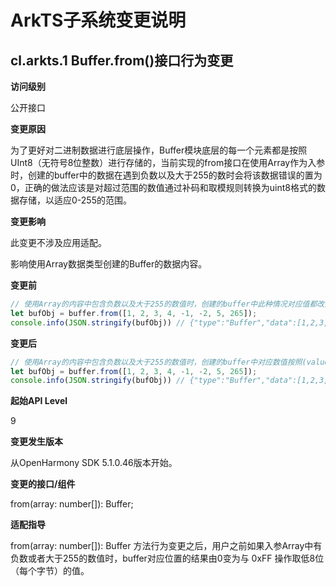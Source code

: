 # ArkTS子系统变更说明

## cl.arkts.1 Buffer.from()接口行为变更

**访问级别**

公开接口

**变更原因**

为了更好对二进制数据进行底层操作，Buffer模块底层的每一个元素都是按照 UInt8（无符号8位整数）进行存储的，当前实现的from接口在使用Array作为入参时，创建的buffer中的数据在遇到负数以及大于255的数时会将该数据错误的置为0，正确的做法应该是对超过范围的数值通过补码和取模规则转换为uint8格式的数据存储，以适应0-255的范围。

**变更影响**

此变更不涉及应用适配。

影响使用Array数据类型创建的Buffer的数据内容。

**变更前**

```ts
// 使用Array的内容中包含负数以及大于255的数值时，创建的buffer中此种情况对应值都改为0。
let bufObj = buffer.from([1, 2, 3, 4, -1, -2, 5, 265]);
console.info(JSON.stringify(bufObj)) // {"type":"Buffer","data":[1,2,3,4,0,0,5,0]}

```
**变更后**

```ts
// 使用Array的内容中包含负数以及大于255的数值时，创建的buffer中对应数值按照(value & 255)的规则进行取值低八位，以适应0-255的范围。
let bufObj = buffer.from([1, 2, 3, 4, -1, -2, 5, 265]);
console.info(JSON.stringify(bufObj)) // {"type":"Buffer","data":[1,2,3,4,255,254,5,9]}

```
**起始API Level**

9

**变更发生版本**

从OpenHarmony SDK 5.1.0.46版本开始。

**变更的接口/组件**

from(array: number[]): Buffer;

**适配指导**

from(array: number[]): Buffer 方法行为变更之后，用户之前如果入参Array中有负数或者大于255的数值时，buffer对应位置的结果由0变为与 0xFF 操作取低8位（每个字节）的值。